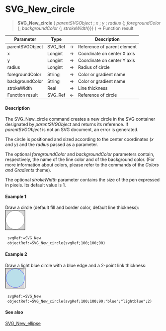 # SVG_New_circle

>**SVG_New_circle** ( *parentSVGObject* ; *x* ; *y* ; *radius* {; *foregroundColor* {; *backgroundColor* {; *strokeWidth*}}} ) -> Function result

| Parameter | Type |  | Description |
| --- | --- | --- | --- |
| parentSVGObject | SVG_Ref | &#8594; | Reference of parent element |
| x | Longint | &#8594; | Coordinate on center X axis |
| y | Longint | &#8594; | Coordinate on center Y axis |
| radius | Longint | &#8594; | Radius of circle |
| foregroundColor | String | &#8594; | Color or gradient name |
| backgroundColor | String | &#8594; | Color or gradient name |
| strokeWidth | Real | &#8594; | Line thickness |
| Function result | SVG_Ref | &#8592; | Reference of circle |



#### Description 

The SVG\_New\_circle command creates a new circle in the SVG container designated by *parentSVGObject* and returns its reference. If *parentSVGObject* is not an SVG document, an error is generated.

The circle is positioned and sized according to the center coordinates (*x* and *y*) and the *radius* passed as a parameter.

The optional *foregroundColor* and *backgroundColor* parameters contain, respectively, the name of the line color and of the background color. (For more information about colors, please refer to the commands of the *Colors and Gradients* theme).

The optional *strokeWidth* parameter contains the size of the pen expressed in pixels. Its default value is 1.

#### Example 1 

Draw a circle (default fill and border color, default line thickness):  
![](../images/pict194977.en.png)

```4d
 svgRef:=SVG_New
 objectRef:=SVG_New_circle(svgRef;100;100;90)
```

#### Example 2 

Draw a light blue circle with a blue edge and a 2-point link thickness:  
![](../images/pict194978.en.png)

```4d
 svgRef:=SVG_New
 objectRef:=SVG_New_circle(svgRef;100;100;90;"blue";"lightblue";2)
```

#### See also 

[SVG\_New\_ellipse](SVG_New_ellipse.md)  
